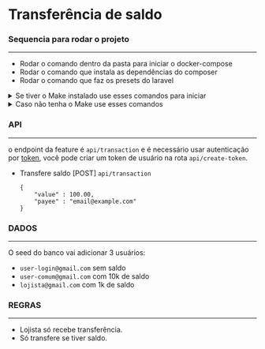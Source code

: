 Transferência de saldo
==============================================

### Sequencia para rodar o projeto
-----
* Rodar o comando dentro da pasta para iniciar o docker-compose
* Rodar o comando que instala as dependências do composer
* Rodar o comando que faz os presets do laravel

<details>
    <summary>Se tiver o Make instalado use esses comandos para iniciar</summary>
Start para subir o docker-compose

    make start
Stop derrubar o docker-compose

    make stop
test para rodar os test de feature

    make test
composer-i para instalar as dependências do composer

    make composer-i
preset para fazer o preset do laravel

    make preset
</details>
<details>
    <summary>Caso não tenha o Make use esses comandos</summary>
Subir o docker-compose

    docker-compose up -d --build
Derrubar o docker-compose

    docker-compose down
Rodar os test de feature

    docker exec -it php-web php -d xdebug.mode=coverage artisan test --debug -vvv
Instalar as dependências do composer

    docker exec -it php-web composer install
Faz os presets do Laravel

    docker exec -it php-web cp .env.example .env && chmod -R 777 storage && chmod -R 777 bootstrap && php artisan migrate:refresh --seed
</details>

### API
-----
o endpoint da feature é `api/transaction` e é necessário usar autenticação por [token](https://laravel.com/docs/9.x/sanctum), você pode criar um token de usuário na rota `api/create-token`.

* Transfere saldo [POST] `api/transaction`
    ```
    {
        "value" : 100.00,
        "payee" : "email@example.com"
    }
    ```
### DADOS
-----
O seed do banco vai adicionar 3 usuários:
* `user-login@gmail.com` sem saldo
* `user-comum@gmail.com` com 10k de saldo
* `lojista@gmail.com` com 1k de saldo

### REGRAS
----
* Lojista só recebe transferência.
* Só transfere se tiver saldo.